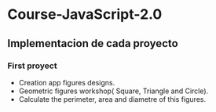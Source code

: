 # Course-JavaScript-2.0

## Implementacion de cada proyecto

### First proyect

- Creation app figures designs.
- Geometric figures workshop( Square, Triangle and Circle).
- Calculate the perimeter, area and diametre of this figures.